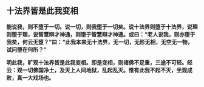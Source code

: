 ## 十法界皆是此我变相

**能说我，则不堕于一切。说一切，则我堕于一切矣。说十法界则堕于十法界，说理则堕于理，说智慧辩才神通，则堕于智慧辩才神通。或曰：“老人说我，则亦堕于我矣，何云无堕？”曰：“此我本来无十法界，无一切，无形无相，无空无一物，试问堕在何所？”**

**明此我，旷观十法界皆是此我变相。即是变相，则诸佛不足重，三途不可轻。经云：观一切佛国净土，及天上人间地狱，乱起乱灭。惟有此我不起不灭，坐观成败，真一大戏场也。**

